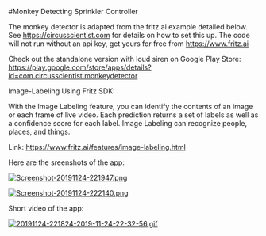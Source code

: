 #Monkey Detecting Sprinkler Controller

The monkey detector is adapted from the fritz.ai example detailed below. See https://circusscientist.com for details on how to set this up. The code will not run without an api key, get yours for free from https://www.fritz.ai

Check out the standalone version with loud siren on Google Play Store:
https://play.google.com/store/apps/details?id=com.circusscientist.monkeydetector

Image-Labeling Using Fritz SDK: 

With the Image Labeling feature, you can identify the contents of an image or each frame of live video. Each prediction returns a set of labels as well as a confidence score for each label. Image Labeling can recognize people, places, and things.

Link: https://www.fritz.ai/features/image-labeling.html

Here are the sreenshots of the app:

[![Screenshot-20191124-221947.png](https://i.postimg.cc/bvkNmPtf/Screenshot-20191124-221947.png)](https://postimg.cc/bGYhvKgm)

[![Screenshot-20191124-222140.png](https://i.postimg.cc/nVPb95X4/Screenshot-20191124-222140.png)](https://postimg.cc/8sMnqZBc)

Short video of the app:


[![20191124-221824-2019-11-24-22-32-56.gif](https://i.postimg.cc/C5Hc7RFn/20191124-221824-2019-11-24-22-32-56.gif)](https://postimg.cc/0KjG22K9)
